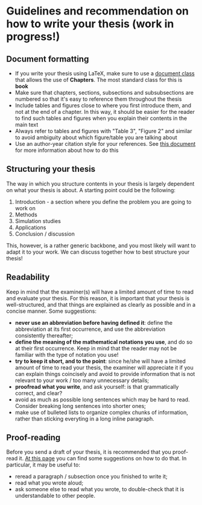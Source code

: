 # Guidelines and recommendation on how to write your thesis (work in progress!)

## Document formatting

* If you write your thesis using LaTeX, make sure to use a [document class](https://en.wikibooks.org/wiki/LaTeX/Document_Structure) that allows the use of **Chapters**. The most standard class for this is **book**
* Make sure that chapters, sections, subsections and subsubsections are numbered so that it's easy to reference them throughout the thesis
* Include tables and figures close to where you first introduce them, and not at the end of a chapter. In this way, it should be easier for the reader to find such tables and figures when you explain their contents in the main text
* Always refer to tables and figures with "Table 3", "Figure 2" and similar to avoid ambiguity about which figure/table you are talking about
* Use an author-year citation style for your references. See [this document](https://github.com/mirkosignorelli/info4supervisions/blob/main/formatting_references.md) for more information about how to do this

## Structuring your thesis

The way in which you structure contents in your thesis is largely dependent on what your thesis is about. A starting point could be the following:

1. Introduction - a section where you define the problem you are going to work on
2. Methods
3. Simulation studies
4. Applications
5. Conclusion / discussion

This, however, is a rather generic backbone, and you most likely will want to adapt it to your work. We can discuss together how to best structure your thesis!

## Readability

Keep in mind that the examiner(s) will have a limited amount of time to read and evaluate your thesis. For this reason, it is important that your thesis is well-structured, and that things are explained as clearly as possible and in a concise manner. Some suggestions:

* **never use an abbreviation before having defined it**: define the abbreviation at its first occurrence, and use the abbreviation consistently thereafter;
* **define the meaning of the mathematical notations you use**, and do so at their first occurrence. Keep in mind that the reader may not be familiar with the type of notation you use!
* **try to keep it short, and to the point**: since he/she will have a limited amount of time to read your thesis, the examiner will appreciate it if you can explain things coincisely and  avoid to provide information that is not relevant to your work / too many unnecessary details;
* **proofread what you write**, and ask yourself: is that grammatically correct, and clear?
* avoid as much as possible long sentences which may be hard to read. Consider breaking long sentences into shorter ones;
* make use of bulleted lists to organize complex chunks of information, rather than sticking everyting in a long inline paragraph.

## Proof-reading

Before you send a draft of your thesis, it is recommended that you proof-read it. [At this page](https://www.unr.edu/writing-speaking-center/student-resources/writing-speaking-resources/editing-and-proofreading-techniques) you can find some suggestions on how to do that. In particular, it may be useful to:

* reread a paragraph / subsection once you finished to write it;
* read what you wrote aloud;
* ask someone else to read what you wrote, to double-check that it is understandable to other people.


